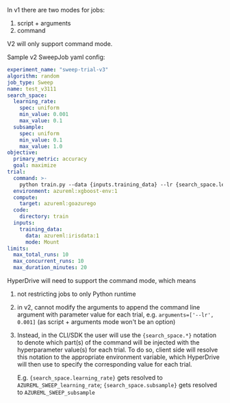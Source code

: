 In v1 there are two modes for jobs: 
1. script + arguments 
1. command 

V2 will only support command mode.  

Sample v2 SweepJob yaml config:

```yaml
experiment_name: "sweep-trial-v3"
algorithm: random
job_type: Sweep
name: test_v3111
search_space:
  learning_rate:
    spec: uniform
    min_value: 0.001
    max_value: 0.1
  subsample:
    spec: uniform
    min_value: 0.1
    max_value: 1.0    
objective:
  primary_metric: accuracy
  goal: maximize
trial:
  command: >-
    python train.py --data {inputs.training_data} --lr {search_space.learning_rate} --subsample {search_space.subsample}
  environment: azureml:xgboost-env:1
  compute:
    target: azureml:goazurego
  code: 
    directory: train
  inputs:
    training_data:
      data: azureml:irisdata:1
      mode: Mount
limits:
  max_total_runs: 10
  max_concurrent_runs: 10
  max_duration_minutes: 20
```

HyperDrive will need to support the command mode, which means 
1. not restricting jobs to only Python runtime
2. in v2, cannot modify the arguments to append the command line argument with parameter value for each trial, e.g. `arguments=['--lr', 0.001]` (as script + arguments mode won't be an option)
3. Instead, in the CLI/SDK the user will use the `{search_space.*}` notation to denote which part(s) of the command will be injected with the hyperparameter value(s) for each trial. To do so, client side will resolve this notation to the appropriate environment variable, which HyperDrive will then use to specify the corresponding value for each trial.

    E.g. `{search_space.learning_rate}` gets resolved to `AZUREML_SWEEP_learning_rate`; `{search_space.subsample}` gets resolved to `AZUREML_SWEEP_subsample`

